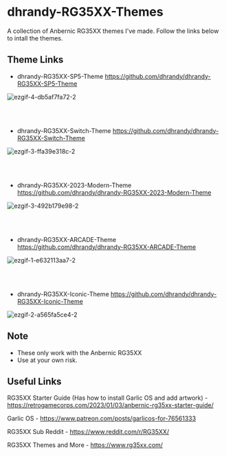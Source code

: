# dhrandy-RG35XX-Themes
A collection of Anbernic RG35XX themes I've made. Follow the links below to intall the themes.  

## Theme Links
- dhrandy-RG35XX-SP5-Theme https://github.com/dhrandy/dhrandy-RG35XX-SP5-Theme

![ezgif-4-db5af7fa72-2](https://user-images.githubusercontent.com/6290176/225158694-6764905a-4fae-4995-9945-0fd1125380ca.gif)

<br />
<br />

- dhrandy-RG35XX-Switch-Theme https://github.com/dhrandy/dhrandy-RG35XX-Switch-Theme

![ezgif-3-ffa39e318c-2](https://user-images.githubusercontent.com/6290176/224575738-f18d0fea-1ed8-4f51-8f28-00e00c4dbab0.gif)

<br />
<br />

- dhrandy-RG35XX-2023-Modern-Theme https://github.com/dhrandy/dhrandy-RG35XX-2023-Modern-Theme

![ezgif-3-492b179e98-2](https://user-images.githubusercontent.com/6290176/224461206-99d9a8e9-0ecf-414a-8bf0-3dc89cb66592.gif)

<br />
<br />

- dhrandy-RG35XX-ARCADE-Theme https://github.com/dhrandy/dhrandy-RG35XX-ARCADE-Theme

![ezgif-1-e632113aa7-2](https://user-images.githubusercontent.com/6290176/224461208-52787f6a-b600-4210-8367-82835aa6123e.gif)

<br />
<br />

- dhrandy-RG35XX-Iconic-Theme https://github.com/dhrandy/dhrandy-RG35XX-Iconic-Theme

![ezgif-2-a565fa5ce4-2](https://user-images.githubusercontent.com/6290176/224519006-865f7210-d8ca-41ae-a041-856a5dfc0813.gif)

## Note
- These only work with the Anbernic RG35XX
- Use at your own risk.

## Useful Links
RG35XX Starter Guide (Has how to install Garlic OS and add artwork) - https://retrogamecorps.com/2023/01/03/anbernic-rg35xx-starter-guide/

Garlic OS - https://www.patreon.com/posts/garlicos-for-76561333

RG35XX Sub Reddit - https://www.reddit.com/r/RG35XX/

RG35XX Themes and More - https://www.rg35xx.com/
